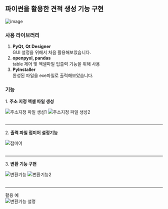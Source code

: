 <h2>파이썬을 활용한 견적 생성 기능 구현</h2>

![image](https://github.com/FireChicks/create_estimate_py/assets/113798364/5d12e917-31ba-4034-b70e-e2eb8e7c4d68)

<h3>사용 라이브러리</h3>
<ol>
<li> <b>PyQt, Qt Designer</b><br>
    GUI 설정을 위해서 처음 활용해보았습니다.</li>
<li> <b>openpyxl, pandas</b><br>
    table 제어 및 엑셀파일 입출력 기능을 위해 사용</li>
<li> <b>PyInstaller</b><br>
    완성된 파일을 exe파일로 출력해보았습니다.</li>
</ol>


<h3>기능</h3>
1. <b>주소 지정 액셀 파일 생성</b>  

  ![주소지정 파일 생성1](https://github.com/FireChicks/create_estimate_py/assets/113798364/82cdb5ab-856e-41e4-a8e9-683d04169613)
  ![주소지정 파일 생성2](https://github.com/FireChicks/create_estimate_py/assets/113798364/b5c9cf2b-2368-4f31-b08a-adfe92300938)
<br>
<br>
<hr>
2. <b>출력 파일 접미어 설정기능</b>

   ![접미어](https://github.com/FireChicks/create_estimate_py/assets/113798364/7db7104c-85a0-4a6f-ba59-a48110031601)
<br>
<br>
<hr>
3. <b>변환 기능 구현</b>

   ![변환기능](https://github.com/FireChicks/create_estimate_py/assets/113798364/fe0c2bf6-ddd7-4fc9-be6b-84da518fbdfd)
  ![변환기능2](https://github.com/FireChicks/create_estimate_py/assets/113798364/fd8d74bd-81e1-42ee-8c5c-2bee64f9b420)
<br>
<br>
<hr>

활용 예
<br>
![변환기능 설명](https://github.com/FireChicks/create_estimate_py/assets/113798364/9f11a8fa-ccae-416a-aeba-53dbdca0f7c8)


